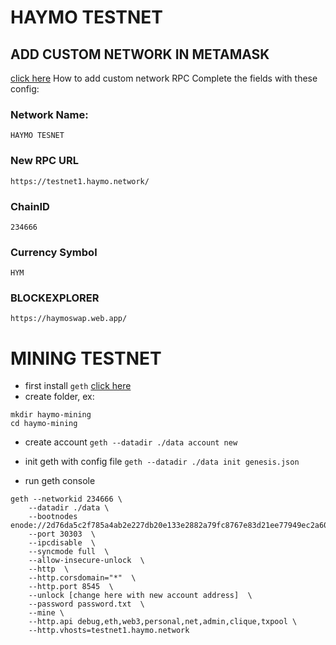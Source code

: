 # HAYMO TESTNET
## ADD CUSTOM NETWORK IN METAMASK
[click here](https://metamask.zendesk.com/hc/en-us/articles/360043227612-How-to-add-a-custom-network-RPC) How to add custom network RPC
Complete the fields with these config: 
### Network Name:
```HAYMO TESNET```

### New RPC URL
```https://testnet1.haymo.network/```

### ChainID
```234666```

### Currency Symbol
```HYM```

### BLOCKEXPLORER
```https://haymoswap.web.app/```



# MINING TESTNET
- first install ```geth``` [click here](https://geth.ethereum.org/docs/install-and-build/installing-geth)
- create folder, ex:
```
mkdir haymo-mining
cd haymo-mining
```
- create account
```geth --datadir ./data account new```

- init geth with config file 
```geth --datadir ./data init genesis.json```
- run geth console 
```
geth --networkid 234666 \
    --datadir ./data \
    --bootnodes enode://2d76da5c2f785a4ab2e227db20e133e2882a79fc8767e83d21ee77949ec2a60abe8bc76aaf4ba78ca242627f57387b8a8bc4f734cc89c6af4d24835934d59238@128.199.116.213:30303
    --port 30303  \
    --ipcdisable  \
    --syncmode full  \
    --allow-insecure-unlock  \
    --http  \
    --http.corsdomain="*"  \
    --http.port 8545  \
    --unlock [change here with new account address]  \
    --password password.txt  \
    --mine \
    --http.api debug,eth,web3,personal,net,admin,clique,txpool \
    --http.vhosts=testnet1.haymo.network
```